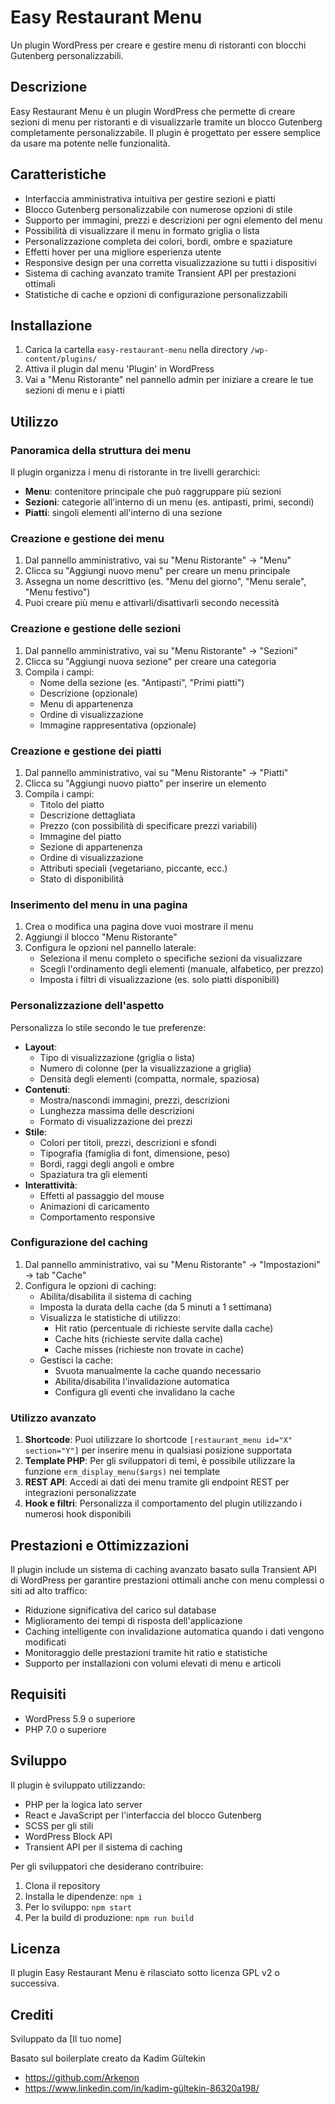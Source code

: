 # Easy Restaurant Menu

Un plugin WordPress per creare e gestire menu di ristoranti con blocchi Gutenberg personalizzabili.

## Descrizione

Easy Restaurant Menu è un plugin WordPress che permette di creare sezioni di menu per ristoranti e di visualizzarle tramite un blocco Gutenberg completamente personalizzabile. Il plugin è progettato per essere semplice da usare ma potente nelle funzionalità.

## Caratteristiche

- Interfaccia amministrativa intuitiva per gestire sezioni e piatti
- Blocco Gutenberg personalizzabile con numerose opzioni di stile
- Supporto per immagini, prezzi e descrizioni per ogni elemento del menu
- Possibilità di visualizzare il menu in formato griglia o lista
- Personalizzazione completa dei colori, bordi, ombre e spaziature
- Effetti hover per una migliore esperienza utente
- Responsive design per una corretta visualizzazione su tutti i dispositivi
- Sistema di caching avanzato tramite Transient API per prestazioni ottimali
- Statistiche di cache e opzioni di configurazione personalizzabili

## Installazione

1. Carica la cartella `easy-restaurant-menu` nella directory `/wp-content/plugins/`
2. Attiva il plugin dal menu 'Plugin' in WordPress
3. Vai a "Menu Ristorante" nel pannello admin per iniziare a creare le tue sezioni di menu e i piatti

## Utilizzo

### Panoramica della struttura dei menu

Il plugin organizza i menu di ristorante in tre livelli gerarchici:
- **Menu**: contenitore principale che può raggruppare più sezioni
- **Sezioni**: categorie all'interno di un menu (es. antipasti, primi, secondi)
- **Piatti**: singoli elementi all'interno di una sezione

### Creazione e gestione dei menu

1. Dal pannello amministrativo, vai su "Menu Ristorante" → "Menu"
2. Clicca su "Aggiungi nuovo menu" per creare un menu principale
3. Assegna un nome descrittivo (es. "Menu del giorno", "Menu serale", "Menu festivo")
4. Puoi creare più menu e attivarli/disattivarli secondo necessità

### Creazione e gestione delle sezioni

1. Dal pannello amministrativo, vai su "Menu Ristorante" → "Sezioni"
2. Clicca su "Aggiungi nuova sezione" per creare una categoria
3. Compila i campi:
   - Nome della sezione (es. "Antipasti", "Primi piatti")
   - Descrizione (opzionale)
   - Menu di appartenenza
   - Ordine di visualizzazione
   - Immagine rappresentativa (opzionale)

### Creazione e gestione dei piatti

1. Dal pannello amministrativo, vai su "Menu Ristorante" → "Piatti"
2. Clicca su "Aggiungi nuovo piatto" per inserire un elemento
3. Compila i campi:
   - Titolo del piatto
   - Descrizione dettagliata
   - Prezzo (con possibilità di specificare prezzi variabili)
   - Immagine del piatto
   - Sezione di appartenenza
   - Ordine di visualizzazione
   - Attributi speciali (vegetariano, piccante, ecc.)
   - Stato di disponibilità

### Inserimento del menu in una pagina

1. Crea o modifica una pagina dove vuoi mostrare il menu
2. Aggiungi il blocco "Menu Ristorante" 
3. Configura le opzioni nel pannello laterale:
   - Seleziona il menu completo o specifiche sezioni da visualizzare
   - Scegli l'ordinamento degli elementi (manuale, alfabetico, per prezzo)
   - Imposta i filtri di visualizzazione (es. solo piatti disponibili)

### Personalizzazione dell'aspetto

Personalizza lo stile secondo le tue preferenze:
- **Layout**:
  - Tipo di visualizzazione (griglia o lista)
  - Numero di colonne (per la visualizzazione a griglia)
  - Densità degli elementi (compatta, normale, spaziosa)
- **Contenuti**:
  - Mostra/nascondi immagini, prezzi, descrizioni
  - Lunghezza massima delle descrizioni
  - Formato di visualizzazione dei prezzi
- **Stile**:
  - Colori per titoli, prezzi, descrizioni e sfondi
  - Tipografia (famiglia di font, dimensione, peso)
  - Bordi, raggi degli angoli e ombre
  - Spaziatura tra gli elementi
- **Interattività**:
  - Effetti al passaggio del mouse
  - Animazioni di caricamento
  - Comportamento responsive

### Configurazione del caching

1. Dal pannello amministrativo, vai su "Menu Ristorante" → "Impostazioni" → tab "Cache"
2. Configura le opzioni di caching:
   - Abilita/disabilita il sistema di caching
   - Imposta la durata della cache (da 5 minuti a 1 settimana)
   - Visualizza le statistiche di utilizzo:
     - Hit ratio (percentuale di richieste servite dalla cache)
     - Cache hits (richieste servite dalla cache)
     - Cache misses (richieste non trovate in cache)
   - Gestisci la cache:
     - Svuota manualmente la cache quando necessario
     - Abilita/disabilita l'invalidazione automatica
     - Configura gli eventi che invalidano la cache

### Utilizzo avanzato

1. **Shortcode**: Puoi utilizzare lo shortcode `[restaurant_menu id="X" section="Y"]` per inserire menu in qualsiasi posizione supportata
2. **Template PHP**: Per gli sviluppatori di temi, è possibile utilizzare la funzione `erm_display_menu($args)` nei template
3. **REST API**: Accedi ai dati dei menu tramite gli endpoint REST per integrazioni personalizzate
4. **Hook e filtri**: Personalizza il comportamento del plugin utilizzando i numerosi hook disponibili

## Prestazioni e Ottimizzazioni

Il plugin include un sistema di caching avanzato basato sulla Transient API di WordPress per garantire prestazioni ottimali anche con menu complessi o siti ad alto traffico:

- Riduzione significativa del carico sul database
- Miglioramento dei tempi di risposta dell'applicazione
- Caching intelligente con invalidazione automatica quando i dati vengono modificati
- Monitoraggio delle prestazioni tramite hit ratio e statistiche
- Supporto per installazioni con volumi elevati di menu e articoli

## Requisiti

- WordPress 5.9 o superiore
- PHP 7.0 o superiore

## Sviluppo

Il plugin è sviluppato utilizzando:
- PHP per la logica lato server
- React e JavaScript per l'interfaccia del blocco Gutenberg
- SCSS per gli stili
- WordPress Block API
- Transient API per il sistema di caching

Per gli sviluppatori che desiderano contribuire:

1. Clona il repository
2. Installa le dipendenze: `npm i`
3. Per lo sviluppo: `npm start`
4. Per la build di produzione: `npm run build`

## Licenza

Il plugin Easy Restaurant Menu è rilasciato sotto licenza GPL v2 o successiva.

## Crediti

Sviluppato da [Il tuo nome]

Basato sul boilerplate creato da Kadim Gültekin
* https://github.com/Arkenon
* https://www.linkedin.com/in/kadim-gültekin-86320a198/



